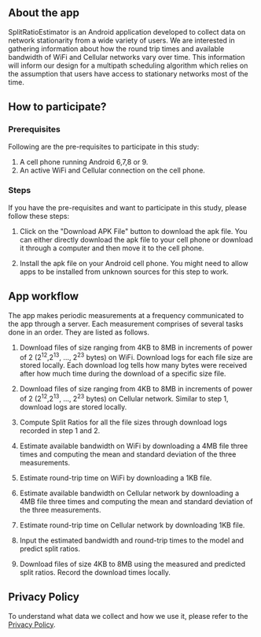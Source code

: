 ## About the app
SplitRatioEstimator is an Android application developed to collect data on network stationarity from a wide variety of users. We are interested in gathering information about how the round trip times and available bandwidth of WiFi and Cellular networks vary over time. This information will inform our design for a multipath scheduling algorithm which relies on the assumption that users have access to stationary networks most of the time. 



## How to participate?  

### Prerequisites
Following are the pre-requisites to participate in this study:

1. A cell phone running Android 6,7,8 or 9. 
2. An active WiFi and Cellular connection on the cell phone.


### Steps
If you have the pre-requisites and want to participate in this study, please follow these steps:

1. Click on the "Download APK File" button to download the apk file. You can either directly download the apk file to your cell phone or download it through a computer and then move it to the cell phone.

2. Install the apk file on your Android cell phone. You might need to allow apps to be installed from unknown sources for this step to work. 


## App workflow
The app makes periodic measurements at a frequency communicated to the app through a server. Each measurement comprises of several tasks done in an order. They are listed as follows.

1. Download files of size ranging from 4KB to 8MB in increments of power of 2 (2<sup>12</sup>,2<sup>13</sup>, …, 2<sup>23</sup> bytes) on WiFi. Download logs for each file size are stored locally. Each download log tells how many bytes were received after how much time during the download of a specific size file. 

2. Download files of size ranging from 4KB to 8MB in increments of power of 2 (2<sup>12</sup>,2<sup>13</sup>, …, 2<sup>23</sup> bytes) on Cellular network. Similar to step 1, download logs are stored locally.

3. Compute Split Ratios for all the file sizes through download logs recorded in step 1 and 2. 

4. Estimate available bandwidth on WiFi by downloading a 4MB file three times and computing the mean and standard deviation of the three measurements.

5. Estimate round-trip time on WiFi by downloading a 1KB file.

6. Estimate available bandwidth on Cellular network by downloading a 4MB file three times and computing the mean and standard deviation of the three measurements.

7. Estimate round-trip time on Cellular network by downloading 1KB file.

8. Input the estimated bandwidth and round-trip times to the model and predict split ratios. 

9. Download files of size 4KB to 8MB using the measured and predicted split ratios. Record the download times locally. 


## Privacy Policy
To understand what data we collect and how we use it, please refer to the [Privacy Policy](https://drive.google.com/file/d/1z593pqp7ac1Vk8Sj5OzfaPgq-fXXMYbn/view?usp=sharing).

